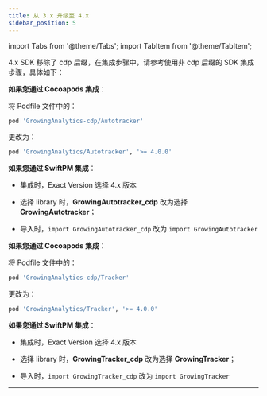 ```yaml
---
title: 从 3.x 升级至 4.x
sidebar_position: 5
---
```


import Tabs from '@theme/Tabs';
import TabItem from '@theme/TabItem';

4.x SDK 移除了 cdp 后缀，在集成步骤中，请参考使用非 cdp 后缀的 SDK 集成步骤，具体如下：

<Tabs>
  <TabItem value="无埋点集成" label="无埋点集成" default>

**如果您通过 Cocoapods 集成**：

将 Podfile 文件中的：
```ruby
pod 'GrowingAnalytics-cdp/Autotracker'
```

更改为：
```ruby
pod 'GrowingAnalytics/Autotracker', '>= 4.0.0'
```

**如果您通过 SwiftPM 集成**：

* 集成时，Exact Version 选择 4.x 版本
* 选择 library 时，**GrowingAutotracker_cdp** 改为选择 **GrowingAutotracker**；
* 导入时，`import GrowingAutotracker_cdp` 改为 `import GrowingAutotracker`


  </TabItem>
  <TabItem value="埋点集成" label="埋点集成">

**如果您通过 Cocoapods 集成**：

将 Podfile 文件中的：
```ruby
pod 'GrowingAnalytics-cdp/Tracker'
```

更改为：
```ruby
pod 'GrowingAnalytics/Tracker', '>= 4.0.0'
```

**如果您通过 SwiftPM 集成**：

* 集成时，Exact Version 选择 4.x 版本
* 选择 library 时，**GrowingTracker_cdp** 改为选择 **GrowingTracker**；
* 导入时，`import GrowingTracker_cdp` 改为 `import GrowingTracker`


  </TabItem>
</Tabs>


----


